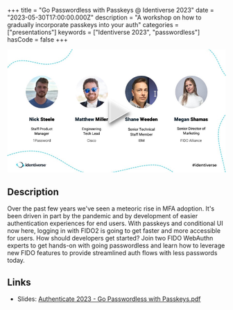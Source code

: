 +++
title = "Go Passwordless with Passkeys @ Identiverse 2023"
date = "2023-05-30T17:00:00.000Z"
description = "A workshop on how to gradually incorporate passkeys into your auth"
categories = ["presentations"]
keywords = ["Identiverse 2023", "passwordless"]
hasCode = false
+++

[!["Still image from presentation video"](images/cover.jpg)](https://www.youtube.com/watch?v=VXJBvoYnemM)

## Description

Over the past few years we've seen a meteoric rise in MFA adoption. It's been driven in part by the pandemic and by development of easier authentication experiences for end users. With passkeys and conditional UI now here, logging in with FIDO2 is going to get faster and more accessible for users. How should developers get started? Join two FIDO WebAuthn experts to get hands-on with going passwordless and learn how to leverage new FIDO features to provide streamlined auth flows with less passwords today.

## Links

- Slides: [Authenticate 2023 - Go Passwordless with Passkeys.pdf](images/Authenticate%202023%20-%20Go%20Passwordless%20with%20Passkeys.pdf)
